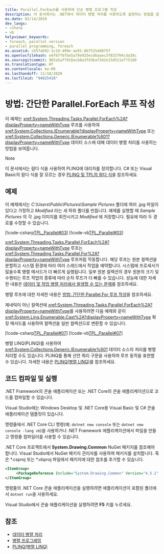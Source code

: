 ```yaml
---
title: Parallel.ForEach를 사용하여 단순 병렬 프로그램 작성
description: 이 문서에서는 .NET에서 데이터 병렬 처리를 사용하도록 설정하는 방법을 알아봅니다. IEnumerable 또는 IEnumerable<T> 데이터 소스에 대한 Parallel.ForEach 루프를 작성합니다.
ms.date: 02/14/2019
dev_langs:
- csharp
- vb
helpviewer_keywords:
- foreach, parallel version
- parallel programming, foreach
ms.assetid: cb5fab92-1c19-499e-ae91-8b7525dd875f
ms.openlocfilehash: e4f67f6fbe5a79e925ecd6aaec3f833704cda38c
ms.sourcegitcommit: 965a5af7918acb0a3fd3baf342e15d511ef75188
ms.translationtype: HT
ms.contentlocale: ko-KR
ms.lasthandoff: 11/18/2020
ms.locfileid: "94825418"
---
```

# <a name="how-to-write-a-simple-parallelforeach-loop"></a>방법: 간단한 Parallel.ForEach 루프 작성

이 예제는 <xref:System.Threading.Tasks.Parallel.ForEach%2A?displayProperty=nameWithType> 루프를 사용하여 <xref:System.Collections.IEnumerable?displayProperty=nameWithType> 또는 <xref:System.Collections.Generic.IEnumerable%601?displayProperty=nameWithType> 데이터 소스에 대해 데이터 병렬 처리를 사용하는 방법을 보여줍니다.

> [!NOTE]
> 이 문서에서는 람다 식을 사용하여 PLINQ에 대리자를 정의합니다. C# 또는 Visual Basic의 람다 식을 잘 모르는 경우 [PLINQ 및 TPL의 람다 식](lambda-expressions-in-plinq-and-tpl.md)을 참조하세요.

## <a name="example"></a>예제

이 예제에서는 *C:\Users\Public\Pictures\Sample Pictures* 폴더에 여러 .jpg 파일이 있다고 가정하고 *Modified* 라는 새 하위 폴더를 만듭니다. 예제를 실행할 때 *Sample Pictures* 의 각 .jpg 이미지를 회전시키고 *Modified* 에 저장합니다. 필요에 따라 두 경로를 수정할 수 있습니다.

[!code-csharp[TPL_Parallel#03](../../../samples/snippets/csharp/VS_Snippets_Misc/tpl_parallel/cs/simpleforeach.cs#03)]
[!code-vb[TPL_Parallel#03](../../../samples/snippets/visualbasic/VS_Snippets_Misc/tpl_parallel/vb/simpleforeach.vb#03)]

<xref:System.Threading.Tasks.Parallel.ForEach%2A?displayProperty=nameWithType> 루프는 <xref:System.Threading.Tasks.Parallel.For%2A?displayProperty=nameWithType> 루프처럼 작동합니다. 해당 루프는 원본 컬렉션을 분할하고 시스템 환경에 따라 여러 스레드에서 작업을 예약합니다. 시스템에 프로세서가 많을수록 병렬 메서드가 더 빠르게 실행됩니다. 일부 원본 컬렉션의 경우 원본의 크기 및 수행되는 루프 작업의 종류에 따라 순차 루프가 더 빠를 수 있습니다. 성능에 대한 자세한 내용은 [데이터 및 작업 병렬 처리에서 발생할 수 있는 문제](potential-pitfalls-in-data-and-task-parallelism.md)를 참조하세요.

병렬 루프에 대한 자세한 내용은 [방법: 간단한 Parallel.For 루프 작성](how-to-write-a-simple-parallel-for-loop.md)을 참조하세요.

제네릭이 아닌 컬렉션에 <xref:System.Threading.Tasks.Parallel.ForEach%2A?displayProperty=nameWithType>를 사용하려면 다음 예제와 같이 <xref:System.Linq.Enumerable.Cast%2A?displayProperty=nameWithType> 확장 메서드를 사용하여 컬렉션을 일반 컬렉션으로 변환할 수 있습니다.

[!code-csharp[TPL_Parallel#07](../../../samples/snippets/csharp/VS_Snippets_Misc/tpl_parallel/cs/nongeneric.cs#07)]
[!code-vb[TPL_Parallel#07](../../../samples/snippets/visualbasic/VS_Snippets_Misc/tpl_parallel/vb/nongeneric.vb#07)]

병렬 LINQ(PLINQ)를 사용하여 <xref:System.Collections.Generic.IEnumerable%601> 데이터 소스의 처리를 병렬 처리할 수도 있습니다. PLINQ를 통해 선언 쿼리 구문을 사용하여 루프 동작을 표현할 수 있습니다. 자세한 내용은 [PLINQ(병렬 LINQ)](introduction-to-plinq.md)를 참조하세요.

## <a name="compile-and-run-the-code"></a>코드 컴파일 및 실행

.NET Framework의 콘솔 애플리케이션 또는 .NET Core의 콘솔 애플리케이션으로 코드를 컴파일할 수 있습니다.

Visual Studio에는 Windows Desktop 및 .NET Core용 Visual Basic 및 C# 콘솔 애플리케이션 템플릿이 있습니다.

명령줄에서 .NET Core CLI 명령(예: `dotnet new console` 또는 `dotnet new console -lang vb`)을 사용하거나 .NET Framework 애플리케이션에서 파일을 만들고 명령줄 컴파일러를 사용할 수 있습니다.

.NET Core 프로젝트에서 **System.Drawing.Common** NuGet 패키지를 참조해야 합니다. Visual Studio에서 NuGet 패키지 관리자를 사용하여 패키지를 설치합니다. 혹은 \*.csproj 또는 \*.vbproj 파일에서 패키지에 대한 참조를 추가할 수 있습니다.

```xml
<ItemGroup>
     <PackageReference Include="System.Drawing.Common" Version="4.5.1" />
</ItemGroup>
```

명령줄의 .NET Core 콘솔 애플리케이션을 실행하려면 애플리케이션이 포함된 폴더에서 `dotnet run`을 사용하세요.

Visual Studio에서 콘솔 애플리케이션을 실행하려면 **F5** 키를 누르세요.

## <a name="see-also"></a>참조

- [데이터 병렬 처리](data-parallelism-task-parallel-library.md)
- [병렬 프로그래밍](index.md)
- [PLINQ(병렬 LINQ)](introduction-to-plinq.md)
